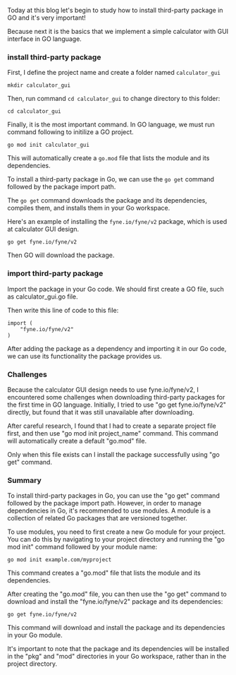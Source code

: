 
Today at this blog let's begin to study how to install third-party package in GO and it's very important!

Because next it is the basics that we implement a simple calculator with GUI interface in GO language.

### install third-party package

First, I define the project name and create a folder named `calculator_gui`
```
mkdir calculator_gui
```

Then, run command `cd calculator_gui` to change directory to this folder:
```
cd calculator_gui
```

Finally, it is the most important command. In GO language, we must run command following to initilize a GO project.

```
go mod init calculator_gui
```

This will automatically create a `go.mod` file that lists the module and its dependencies.

To install a third-party package in Go, we can use the `go get` command followed by the package import path. 

The `go get` command downloads the package and its dependencies, compiles them, and installs them in your Go workspace.

Here's an example of installing the `fyne.io/fyne/v2` package, which is used at calculator GUI design.

```
go get fyne.io/fyne/v2
```

Then GO will download the package.

### import third-party package

Import the package in your Go code. We should first create a GO file, such as calculator_gui.go file.

Then write this line of code to this file:

```
import (
    "fyne.io/fyne/v2"
)
```

After adding the package as a dependency and importing it in our Go code, we can use its functionality the package provides us.

### Challenges

Because the calculator GUI design needs to use fyne.io/fyne/v2, I encountered some challenges when downloading third-party packages for the first time in GO language. Initially, I tried to use "go get fyne.io/fyne/v2" directly, but found that it was still unavailable after downloading. 

After careful research, I found that I had to create a separate project file first, and then use "go mod init project_name" command. This command will automatically create a default "go.mod" file. 

Only when this file exists can I install the package successfully using "go get" command.


### Summary

To install third-party packages in Go, you can use the "go get" command followed by the package import path. However, in order to manage dependencies in Go, it's recommended to use modules. A module is a collection of related Go packages that are versioned together.

To use modules, you need to first create a new Go module for your project. You can do this by navigating to your project directory and running the "go mod init" command followed by your module name:

```
go mod init example.com/myproject
```

This command creates a "go.mod" file that lists the module and its dependencies.

After creating the "go.mod" file, you can then use the "go get" command to download and install the "fyne.io/fyne/v2" package and its dependencies:

```
go get fyne.io/fyne/v2
```

This command will download and install the package and its dependencies in your Go module.

It's important to note that the package and its dependencies will be installed in the "pkg" and "mod" directories in your Go workspace, rather than in the project directory.




